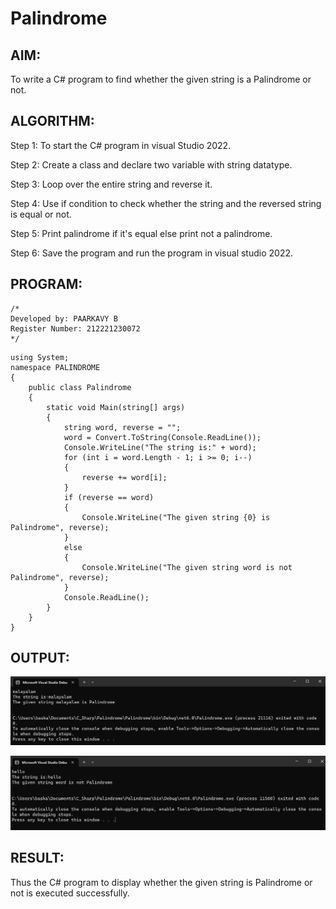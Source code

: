 # Palindrome

## AIM:
To write a C# program to find whether the given string is a Palindrome or not.

## ALGORITHM:
Step 1:
To start the C# program in visual Studio 2022.

Step 2:
Create a class and declare two variable with string datatype.

Step 3:
Loop over the entire string and reverse it.

Step 4:
Use if condition to check whether the string and the reversed string is equal or not.

Step 5:
Print palindrome if it's equal else print not a palindrome.

Step 6:
Save the program and run the program in visual studio 2022.

## PROGRAM:
```
/*
Developed by: PAARKAVY B 
Register Number: 212221230072 
*/
```

```
using System;
namespace PALINDROME
{
    public class Palindrome
    {
        static void Main(string[] args)
        {
            string word, reverse = "";
            word = Convert.ToString(Console.ReadLine());
            Console.WriteLine("The string is:" + word);
            for (int i = word.Length - 1; i >= 0; i--)
            {
                reverse += word[i];
            }
            if (reverse == word)
            {
                Console.WriteLine("The given string {0} is Palindrome", reverse);
            }
            else
            {
                Console.WriteLine("The given string word is not Palindrome", reverse);
            }
            Console.ReadLine();
        }
    }
}
```

## OUTPUT:
![output](op1.png)

![output](op2.png)

## RESULT:
Thus the C# program to display whether the given string is Palindrome or not is executed successfully.
